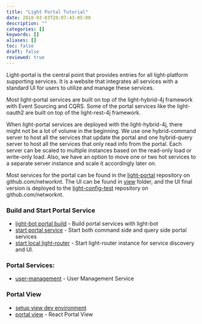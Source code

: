 ```yaml
---
title: "Light Portal Tutorial"
date: 2018-03-03T20:07:43-05:00
description: ""
categories: []
keywords: []
aliases: []
toc: false
draft: false
reviewed: true
---
```


Light-portal is the central point that provides entries for all light-platform supporting services. It is a website that integrates all services with a standard UI for users to utilize and manage these services. 

Most light-portal services are built on top of the light-hybrid-4j framework with Event Sourcing and CQRS. Some of the portal services like the light-oauth2 are built on top of the light-rest-4j framework. 

When light-portal services are deployed with the light-hybrid-4j, there might not be a lot of volume in the beginning. We use one hybrid-command server to host all the services that update the portal and one hybrid-query server to host all the services that only read info from the portal. Each server can be scaled to multiple instances based on the read-only load or write-only load. Also, we have an option to move one or two hot services to a separate server instance and scale it accordingly later on.

Most services for the portal can be found in the [light-portal][] repository on github.com/networknt. The UI can be found in [view][] folder, and the UI final version is deployed to the [light-config-test][] repository on github.com/networknt.

### Build and Start Portal Service

* [light-bot portal build][] - Build portal services with light-bot
* [start portal service][] - Start both command side and query side portal services
* [start local light-router][] - Start light-router instance for service discovery and UI.

### Portal Services:

* [user-management][] - User Management Service

### Portal View 

* [setup view dev environment](/tutorial/portal/view-dev-env/)
* [portal view][] - React Portal View


[light-portal]: https://github.com/networknt/light-portal
[user-management]: /tutorial/portal/user-management/
[light-bot portal build]: /tutorial/bot/light-portal-local/
[start portal service]: /tutorial/portal/start-portal-service/
[view]: https://github.com/networknt/light-portal/tree/master/view
[light-config-test]: https://github.com/networknt/light-config-test/tree/master/light-router/light-portal/lightapi
[portal view]: /tutorial/portal/view/
[start local light-router]: /tutorial/portal/local-router/
